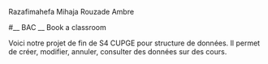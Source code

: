 Razafimahefa Mihaja
Rouzade Ambre

#__ BAC __
Book a classroom

Voici notre projet de fin de S4 CUPGE pour structure de données.
Il permet de créer, modifier, annuler, consulter des données sur des cours.
